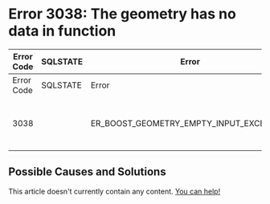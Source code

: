 
# Error 3038: The geometry has no data in function


| Error Code | SQLSTATE | Error | Description |
| --- | --- | --- | --- |
| Error Code | SQLSTATE | Error | Description |
| 3038 |  | ER_BOOST_GEOMETRY_EMPTY_INPUT_EXCEPTION | The geometry has no data in function %s. |




## Possible Causes and Solutions


This article doesn't currently contain any content. [You can help!](/kb/en/writing-and-editing-knowledge-base-articles/)

